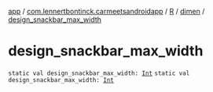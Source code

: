 [app](../../../index.md) / [com.lennertbontinck.carmeetsandroidapp](../../index.md) / [R](../index.md) / [dimen](index.md) / [design_snackbar_max_width](./design_snackbar_max_width.md)

# design_snackbar_max_width

`static val design_snackbar_max_width: `[`Int`](https://kotlinlang.org/api/latest/jvm/stdlib/kotlin/-int/index.html)
`static val design_snackbar_max_width: `[`Int`](https://kotlinlang.org/api/latest/jvm/stdlib/kotlin/-int/index.html)